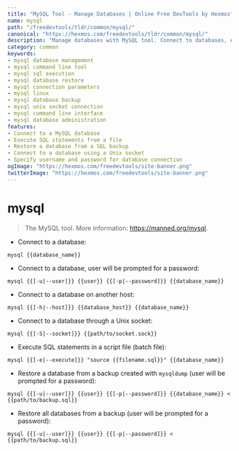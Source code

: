 ```yaml
---
title: "MySQL Tool - Manage Databases | Online Free DevTools by Hexmos"
name: mysql
path: "/freedevtools/tldr/common/mysql/"
canonical: "https://hexmos.com/freedevtools/tldr/common/mysql/"
description: "Manage databases with MySQL tool. Connect to databases, execute SQL scripts, and restore backups. Free online tool, no registration required."
category: common
keywords:
- mysql database management
- mysql command line tool
- mysql sql execution
- mysql database restore
- mysql connection parameters
- mysql linux
- mysql database backup
- mysql unix socket connection
- mysql command line interface
- mysql database administration
features:
- Connect to a MySQL database
- Execute SQL statements from a file
- Restore a database from a SQL backup
- Connect to a database using a Unix socket
- Specify username and password for database connection
ogImage: "https://hexmos.com/freedevtools/site-banner.png"
twitterImage: "https://hexmos.com/freedevtools/site-banner.png"
---
```


# mysql

> The MySQL tool.
> More information: <https://manned.org/mysql>.

- Connect to a database:

`mysql {{database_name}}`

- Connect to a database, user will be prompted for a password:

`mysql {{[-u|--user]}} {{user}} {{[-p|--password]}} {{database_name}}`

- Connect to a database on another host:

`mysql {{[-h|--host]}} {{database_host}} {{database_name}}`

- Connect to a database through a Unix socket:

`mysql {{[-S|--socket]}} {{path/to/socket.sock}}`

- Execute SQL statements in a script file (batch file):

`mysql {{[-e|--execute]}} "source {{filename.sql}}" {{database_name}}`

- Restore a database from a backup created with `mysqldump` (user will be prompted for a password):

`mysql {{[-u|--user]}} {{user}} {{[-p|--password]}} {{database_name}} < {{path/to/backup.sql}}`

- Restore all databases from a backup (user will be prompted for a password):

`mysql {{[-u|--user]}} {{user}} {{[-p|--password]}} < {{path/to/backup.sql}}`
